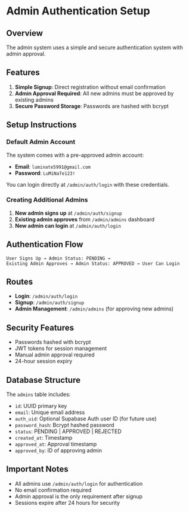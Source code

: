 # Admin Authentication Setup

## Overview
The admin system uses a simple and secure authentication system with admin approval.

## Features
1. **Simple Signup**: Direct registration without email confirmation
2. **Admin Approval Required**: All new admins must be approved by existing admins
3. **Secure Password Storage**: Passwords are hashed with bcrypt

## Setup Instructions

### Default Admin Account
The system comes with a pre-approved admin account:
- **Email**: `luminate5991@gmail.com`
- **Password**: `LuMiNaTe123!`

You can login directly at `/admin/auth/login` with these credentials.

### Creating Additional Admins

1. **New admin signs up** at `/admin/auth/signup`
2. **Existing admin approves** from `/admin/admins` dashboard
3. **New admin can login** at `/admin/auth/login`

## Authentication Flow

```
User Signs Up → Admin Status: PENDING → 
Existing Admin Approves → Admin Status: APPROVED → User Can Login
```

## Routes
- **Login**: `/admin/auth/login`
- **Signup**: `/admin/auth/signup`
- **Admin Management**: `/admin/admins` (for approving new admins)

## Security Features
- Passwords hashed with bcrypt
- JWT tokens for session management
- Manual admin approval required
- 24-hour session expiry

## Database Structure
The `admins` table includes:
- `id`: UUID primary key
- `email`: Unique email address
- `auth_uid`: Optional Supabase Auth user ID (for future use)
- `password_hash`: Bcrypt hashed password
- `status`: PENDING | APPROVED | REJECTED
- `created_at`: Timestamp
- `approved_at`: Approval timestamp
- `approved_by`: ID of approving admin

## Important Notes
- All admins use `/admin/auth/login` for authentication
- No email confirmation required
- Admin approval is the only requirement after signup
- Sessions expire after 24 hours for security
